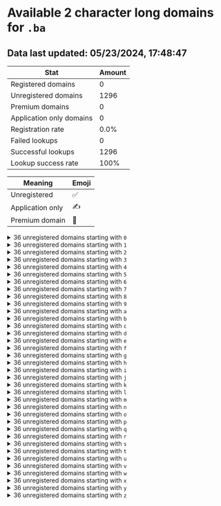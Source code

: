 # Available 2 character long domains for `.ba`

## Data last updated: 05/23/2024, 17:48:47

|Stat|Amount|
|--|--|
|Registered domains|0|
|Unregistered domains|1296|
|Premium domains|0|
|Application only domains|0|
|Registration rate|0.0%|
|Failed lookups|0|
|Successful lookups|1296|
|Lookup success rate|100%|


|Meaning|Emoji|
|--|--|
|Unregistered|:white_check_mark:|
|Application only|:writing_hand:|
|Premium domain|:gem:|

<details>
<summary>36 unregistered domains starting with <bold><code>0</code></bold></summary>

|Type|Domain|
|--|--|
|:white_check_mark:|`00.ba`|
|:white_check_mark:|`01.ba`|
|:white_check_mark:|`02.ba`|
|:white_check_mark:|`03.ba`|
|:white_check_mark:|`04.ba`|
|:white_check_mark:|`05.ba`|
|:white_check_mark:|`06.ba`|
|:white_check_mark:|`07.ba`|
|:white_check_mark:|`08.ba`|
|:white_check_mark:|`09.ba`|
|:white_check_mark:|`0a.ba`|
|:white_check_mark:|`0b.ba`|
|:white_check_mark:|`0c.ba`|
|:white_check_mark:|`0d.ba`|
|:white_check_mark:|`0e.ba`|
|:white_check_mark:|`0f.ba`|
|:white_check_mark:|`0g.ba`|
|:white_check_mark:|`0h.ba`|
|:white_check_mark:|`0i.ba`|
|:white_check_mark:|`0j.ba`|
|:white_check_mark:|`0k.ba`|
|:white_check_mark:|`0l.ba`|
|:white_check_mark:|`0m.ba`|
|:white_check_mark:|`0n.ba`|
|:white_check_mark:|`0o.ba`|
|:white_check_mark:|`0p.ba`|
|:white_check_mark:|`0q.ba`|
|:white_check_mark:|`0r.ba`|
|:white_check_mark:|`0s.ba`|
|:white_check_mark:|`0t.ba`|
|:white_check_mark:|`0u.ba`|
|:white_check_mark:|`0v.ba`|
|:white_check_mark:|`0w.ba`|
|:white_check_mark:|`0x.ba`|
|:white_check_mark:|`0y.ba`|
|:white_check_mark:|`0z.ba`|
</details>
<details>
<summary>36 unregistered domains starting with <bold><code>1</code></bold></summary>

|Type|Domain|
|--|--|
|:white_check_mark:|`10.ba`|
|:white_check_mark:|`11.ba`|
|:white_check_mark:|`12.ba`|
|:white_check_mark:|`13.ba`|
|:white_check_mark:|`14.ba`|
|:white_check_mark:|`15.ba`|
|:white_check_mark:|`16.ba`|
|:white_check_mark:|`17.ba`|
|:white_check_mark:|`18.ba`|
|:white_check_mark:|`19.ba`|
|:white_check_mark:|`1a.ba`|
|:white_check_mark:|`1b.ba`|
|:white_check_mark:|`1c.ba`|
|:white_check_mark:|`1d.ba`|
|:white_check_mark:|`1e.ba`|
|:white_check_mark:|`1f.ba`|
|:white_check_mark:|`1g.ba`|
|:white_check_mark:|`1h.ba`|
|:white_check_mark:|`1i.ba`|
|:white_check_mark:|`1j.ba`|
|:white_check_mark:|`1k.ba`|
|:white_check_mark:|`1l.ba`|
|:white_check_mark:|`1m.ba`|
|:white_check_mark:|`1n.ba`|
|:white_check_mark:|`1o.ba`|
|:white_check_mark:|`1p.ba`|
|:white_check_mark:|`1q.ba`|
|:white_check_mark:|`1r.ba`|
|:white_check_mark:|`1s.ba`|
|:white_check_mark:|`1t.ba`|
|:white_check_mark:|`1u.ba`|
|:white_check_mark:|`1v.ba`|
|:white_check_mark:|`1w.ba`|
|:white_check_mark:|`1x.ba`|
|:white_check_mark:|`1y.ba`|
|:white_check_mark:|`1z.ba`|
</details>
<details>
<summary>36 unregistered domains starting with <bold><code>2</code></bold></summary>

|Type|Domain|
|--|--|
|:white_check_mark:|`20.ba`|
|:white_check_mark:|`21.ba`|
|:white_check_mark:|`22.ba`|
|:white_check_mark:|`23.ba`|
|:white_check_mark:|`24.ba`|
|:white_check_mark:|`25.ba`|
|:white_check_mark:|`26.ba`|
|:white_check_mark:|`27.ba`|
|:white_check_mark:|`28.ba`|
|:white_check_mark:|`29.ba`|
|:white_check_mark:|`2a.ba`|
|:white_check_mark:|`2b.ba`|
|:white_check_mark:|`2c.ba`|
|:white_check_mark:|`2d.ba`|
|:white_check_mark:|`2e.ba`|
|:white_check_mark:|`2f.ba`|
|:white_check_mark:|`2g.ba`|
|:white_check_mark:|`2h.ba`|
|:white_check_mark:|`2i.ba`|
|:white_check_mark:|`2j.ba`|
|:white_check_mark:|`2k.ba`|
|:white_check_mark:|`2l.ba`|
|:white_check_mark:|`2m.ba`|
|:white_check_mark:|`2n.ba`|
|:white_check_mark:|`2o.ba`|
|:white_check_mark:|`2p.ba`|
|:white_check_mark:|`2q.ba`|
|:white_check_mark:|`2r.ba`|
|:white_check_mark:|`2s.ba`|
|:white_check_mark:|`2t.ba`|
|:white_check_mark:|`2u.ba`|
|:white_check_mark:|`2v.ba`|
|:white_check_mark:|`2w.ba`|
|:white_check_mark:|`2x.ba`|
|:white_check_mark:|`2y.ba`|
|:white_check_mark:|`2z.ba`|
</details>
<details>
<summary>36 unregistered domains starting with <bold><code>3</code></bold></summary>

|Type|Domain|
|--|--|
|:white_check_mark:|`30.ba`|
|:white_check_mark:|`31.ba`|
|:white_check_mark:|`32.ba`|
|:white_check_mark:|`33.ba`|
|:white_check_mark:|`34.ba`|
|:white_check_mark:|`35.ba`|
|:white_check_mark:|`36.ba`|
|:white_check_mark:|`37.ba`|
|:white_check_mark:|`38.ba`|
|:white_check_mark:|`39.ba`|
|:white_check_mark:|`3a.ba`|
|:white_check_mark:|`3b.ba`|
|:white_check_mark:|`3c.ba`|
|:white_check_mark:|`3d.ba`|
|:white_check_mark:|`3e.ba`|
|:white_check_mark:|`3f.ba`|
|:white_check_mark:|`3g.ba`|
|:white_check_mark:|`3h.ba`|
|:white_check_mark:|`3i.ba`|
|:white_check_mark:|`3j.ba`|
|:white_check_mark:|`3k.ba`|
|:white_check_mark:|`3l.ba`|
|:white_check_mark:|`3m.ba`|
|:white_check_mark:|`3n.ba`|
|:white_check_mark:|`3o.ba`|
|:white_check_mark:|`3p.ba`|
|:white_check_mark:|`3q.ba`|
|:white_check_mark:|`3r.ba`|
|:white_check_mark:|`3s.ba`|
|:white_check_mark:|`3t.ba`|
|:white_check_mark:|`3u.ba`|
|:white_check_mark:|`3v.ba`|
|:white_check_mark:|`3w.ba`|
|:white_check_mark:|`3x.ba`|
|:white_check_mark:|`3y.ba`|
|:white_check_mark:|`3z.ba`|
</details>
<details>
<summary>36 unregistered domains starting with <bold><code>4</code></bold></summary>

|Type|Domain|
|--|--|
|:white_check_mark:|`40.ba`|
|:white_check_mark:|`41.ba`|
|:white_check_mark:|`42.ba`|
|:white_check_mark:|`43.ba`|
|:white_check_mark:|`44.ba`|
|:white_check_mark:|`45.ba`|
|:white_check_mark:|`46.ba`|
|:white_check_mark:|`47.ba`|
|:white_check_mark:|`48.ba`|
|:white_check_mark:|`49.ba`|
|:white_check_mark:|`4a.ba`|
|:white_check_mark:|`4b.ba`|
|:white_check_mark:|`4c.ba`|
|:white_check_mark:|`4d.ba`|
|:white_check_mark:|`4e.ba`|
|:white_check_mark:|`4f.ba`|
|:white_check_mark:|`4g.ba`|
|:white_check_mark:|`4h.ba`|
|:white_check_mark:|`4i.ba`|
|:white_check_mark:|`4j.ba`|
|:white_check_mark:|`4k.ba`|
|:white_check_mark:|`4l.ba`|
|:white_check_mark:|`4m.ba`|
|:white_check_mark:|`4n.ba`|
|:white_check_mark:|`4o.ba`|
|:white_check_mark:|`4p.ba`|
|:white_check_mark:|`4q.ba`|
|:white_check_mark:|`4r.ba`|
|:white_check_mark:|`4s.ba`|
|:white_check_mark:|`4t.ba`|
|:white_check_mark:|`4u.ba`|
|:white_check_mark:|`4v.ba`|
|:white_check_mark:|`4w.ba`|
|:white_check_mark:|`4x.ba`|
|:white_check_mark:|`4y.ba`|
|:white_check_mark:|`4z.ba`|
</details>
<details>
<summary>36 unregistered domains starting with <bold><code>5</code></bold></summary>

|Type|Domain|
|--|--|
|:white_check_mark:|`50.ba`|
|:white_check_mark:|`51.ba`|
|:white_check_mark:|`52.ba`|
|:white_check_mark:|`53.ba`|
|:white_check_mark:|`54.ba`|
|:white_check_mark:|`55.ba`|
|:white_check_mark:|`56.ba`|
|:white_check_mark:|`57.ba`|
|:white_check_mark:|`58.ba`|
|:white_check_mark:|`59.ba`|
|:white_check_mark:|`5a.ba`|
|:white_check_mark:|`5b.ba`|
|:white_check_mark:|`5c.ba`|
|:white_check_mark:|`5d.ba`|
|:white_check_mark:|`5e.ba`|
|:white_check_mark:|`5f.ba`|
|:white_check_mark:|`5g.ba`|
|:white_check_mark:|`5h.ba`|
|:white_check_mark:|`5i.ba`|
|:white_check_mark:|`5j.ba`|
|:white_check_mark:|`5k.ba`|
|:white_check_mark:|`5l.ba`|
|:white_check_mark:|`5m.ba`|
|:white_check_mark:|`5n.ba`|
|:white_check_mark:|`5o.ba`|
|:white_check_mark:|`5p.ba`|
|:white_check_mark:|`5q.ba`|
|:white_check_mark:|`5r.ba`|
|:white_check_mark:|`5s.ba`|
|:white_check_mark:|`5t.ba`|
|:white_check_mark:|`5u.ba`|
|:white_check_mark:|`5v.ba`|
|:white_check_mark:|`5w.ba`|
|:white_check_mark:|`5x.ba`|
|:white_check_mark:|`5y.ba`|
|:white_check_mark:|`5z.ba`|
</details>
<details>
<summary>36 unregistered domains starting with <bold><code>6</code></bold></summary>

|Type|Domain|
|--|--|
|:white_check_mark:|`60.ba`|
|:white_check_mark:|`61.ba`|
|:white_check_mark:|`62.ba`|
|:white_check_mark:|`63.ba`|
|:white_check_mark:|`64.ba`|
|:white_check_mark:|`65.ba`|
|:white_check_mark:|`66.ba`|
|:white_check_mark:|`67.ba`|
|:white_check_mark:|`68.ba`|
|:white_check_mark:|`69.ba`|
|:white_check_mark:|`6a.ba`|
|:white_check_mark:|`6b.ba`|
|:white_check_mark:|`6c.ba`|
|:white_check_mark:|`6d.ba`|
|:white_check_mark:|`6e.ba`|
|:white_check_mark:|`6f.ba`|
|:white_check_mark:|`6g.ba`|
|:white_check_mark:|`6h.ba`|
|:white_check_mark:|`6i.ba`|
|:white_check_mark:|`6j.ba`|
|:white_check_mark:|`6k.ba`|
|:white_check_mark:|`6l.ba`|
|:white_check_mark:|`6m.ba`|
|:white_check_mark:|`6n.ba`|
|:white_check_mark:|`6o.ba`|
|:white_check_mark:|`6p.ba`|
|:white_check_mark:|`6q.ba`|
|:white_check_mark:|`6r.ba`|
|:white_check_mark:|`6s.ba`|
|:white_check_mark:|`6t.ba`|
|:white_check_mark:|`6u.ba`|
|:white_check_mark:|`6v.ba`|
|:white_check_mark:|`6w.ba`|
|:white_check_mark:|`6x.ba`|
|:white_check_mark:|`6y.ba`|
|:white_check_mark:|`6z.ba`|
</details>
<details>
<summary>36 unregistered domains starting with <bold><code>7</code></bold></summary>

|Type|Domain|
|--|--|
|:white_check_mark:|`70.ba`|
|:white_check_mark:|`71.ba`|
|:white_check_mark:|`72.ba`|
|:white_check_mark:|`73.ba`|
|:white_check_mark:|`74.ba`|
|:white_check_mark:|`75.ba`|
|:white_check_mark:|`76.ba`|
|:white_check_mark:|`77.ba`|
|:white_check_mark:|`78.ba`|
|:white_check_mark:|`79.ba`|
|:white_check_mark:|`7a.ba`|
|:white_check_mark:|`7b.ba`|
|:white_check_mark:|`7c.ba`|
|:white_check_mark:|`7d.ba`|
|:white_check_mark:|`7e.ba`|
|:white_check_mark:|`7f.ba`|
|:white_check_mark:|`7g.ba`|
|:white_check_mark:|`7h.ba`|
|:white_check_mark:|`7i.ba`|
|:white_check_mark:|`7j.ba`|
|:white_check_mark:|`7k.ba`|
|:white_check_mark:|`7l.ba`|
|:white_check_mark:|`7m.ba`|
|:white_check_mark:|`7n.ba`|
|:white_check_mark:|`7o.ba`|
|:white_check_mark:|`7p.ba`|
|:white_check_mark:|`7q.ba`|
|:white_check_mark:|`7r.ba`|
|:white_check_mark:|`7s.ba`|
|:white_check_mark:|`7t.ba`|
|:white_check_mark:|`7u.ba`|
|:white_check_mark:|`7v.ba`|
|:white_check_mark:|`7w.ba`|
|:white_check_mark:|`7x.ba`|
|:white_check_mark:|`7y.ba`|
|:white_check_mark:|`7z.ba`|
</details>
<details>
<summary>36 unregistered domains starting with <bold><code>8</code></bold></summary>

|Type|Domain|
|--|--|
|:white_check_mark:|`80.ba`|
|:white_check_mark:|`81.ba`|
|:white_check_mark:|`82.ba`|
|:white_check_mark:|`83.ba`|
|:white_check_mark:|`84.ba`|
|:white_check_mark:|`85.ba`|
|:white_check_mark:|`86.ba`|
|:white_check_mark:|`87.ba`|
|:white_check_mark:|`88.ba`|
|:white_check_mark:|`89.ba`|
|:white_check_mark:|`8a.ba`|
|:white_check_mark:|`8b.ba`|
|:white_check_mark:|`8c.ba`|
|:white_check_mark:|`8d.ba`|
|:white_check_mark:|`8e.ba`|
|:white_check_mark:|`8f.ba`|
|:white_check_mark:|`8g.ba`|
|:white_check_mark:|`8h.ba`|
|:white_check_mark:|`8i.ba`|
|:white_check_mark:|`8j.ba`|
|:white_check_mark:|`8k.ba`|
|:white_check_mark:|`8l.ba`|
|:white_check_mark:|`8m.ba`|
|:white_check_mark:|`8n.ba`|
|:white_check_mark:|`8o.ba`|
|:white_check_mark:|`8p.ba`|
|:white_check_mark:|`8q.ba`|
|:white_check_mark:|`8r.ba`|
|:white_check_mark:|`8s.ba`|
|:white_check_mark:|`8t.ba`|
|:white_check_mark:|`8u.ba`|
|:white_check_mark:|`8v.ba`|
|:white_check_mark:|`8w.ba`|
|:white_check_mark:|`8x.ba`|
|:white_check_mark:|`8y.ba`|
|:white_check_mark:|`8z.ba`|
</details>
<details>
<summary>36 unregistered domains starting with <bold><code>9</code></bold></summary>

|Type|Domain|
|--|--|
|:white_check_mark:|`90.ba`|
|:white_check_mark:|`91.ba`|
|:white_check_mark:|`92.ba`|
|:white_check_mark:|`93.ba`|
|:white_check_mark:|`94.ba`|
|:white_check_mark:|`95.ba`|
|:white_check_mark:|`96.ba`|
|:white_check_mark:|`97.ba`|
|:white_check_mark:|`98.ba`|
|:white_check_mark:|`99.ba`|
|:white_check_mark:|`9a.ba`|
|:white_check_mark:|`9b.ba`|
|:white_check_mark:|`9c.ba`|
|:white_check_mark:|`9d.ba`|
|:white_check_mark:|`9e.ba`|
|:white_check_mark:|`9f.ba`|
|:white_check_mark:|`9g.ba`|
|:white_check_mark:|`9h.ba`|
|:white_check_mark:|`9i.ba`|
|:white_check_mark:|`9j.ba`|
|:white_check_mark:|`9k.ba`|
|:white_check_mark:|`9l.ba`|
|:white_check_mark:|`9m.ba`|
|:white_check_mark:|`9n.ba`|
|:white_check_mark:|`9o.ba`|
|:white_check_mark:|`9p.ba`|
|:white_check_mark:|`9q.ba`|
|:white_check_mark:|`9r.ba`|
|:white_check_mark:|`9s.ba`|
|:white_check_mark:|`9t.ba`|
|:white_check_mark:|`9u.ba`|
|:white_check_mark:|`9v.ba`|
|:white_check_mark:|`9w.ba`|
|:white_check_mark:|`9x.ba`|
|:white_check_mark:|`9y.ba`|
|:white_check_mark:|`9z.ba`|
</details>
<details>
<summary>36 unregistered domains starting with <bold><code>a</code></bold></summary>

|Type|Domain|
|--|--|
|:white_check_mark:|`a0.ba`|
|:white_check_mark:|`a1.ba`|
|:white_check_mark:|`a2.ba`|
|:white_check_mark:|`a3.ba`|
|:white_check_mark:|`a4.ba`|
|:white_check_mark:|`a5.ba`|
|:white_check_mark:|`a6.ba`|
|:white_check_mark:|`a7.ba`|
|:white_check_mark:|`a8.ba`|
|:white_check_mark:|`a9.ba`|
|:white_check_mark:|`aa.ba`|
|:white_check_mark:|`ab.ba`|
|:white_check_mark:|`ac.ba`|
|:white_check_mark:|`ad.ba`|
|:white_check_mark:|`ae.ba`|
|:white_check_mark:|`af.ba`|
|:white_check_mark:|`ag.ba`|
|:white_check_mark:|`ah.ba`|
|:white_check_mark:|`ai.ba`|
|:white_check_mark:|`aj.ba`|
|:white_check_mark:|`ak.ba`|
|:white_check_mark:|`al.ba`|
|:white_check_mark:|`am.ba`|
|:white_check_mark:|`an.ba`|
|:white_check_mark:|`ao.ba`|
|:white_check_mark:|`ap.ba`|
|:white_check_mark:|`aq.ba`|
|:white_check_mark:|`ar.ba`|
|:white_check_mark:|`as.ba`|
|:white_check_mark:|`at.ba`|
|:white_check_mark:|`au.ba`|
|:white_check_mark:|`av.ba`|
|:white_check_mark:|`aw.ba`|
|:white_check_mark:|`ax.ba`|
|:white_check_mark:|`ay.ba`|
|:white_check_mark:|`az.ba`|
</details>
<details>
<summary>36 unregistered domains starting with <bold><code>b</code></bold></summary>

|Type|Domain|
|--|--|
|:white_check_mark:|`b0.ba`|
|:white_check_mark:|`b1.ba`|
|:white_check_mark:|`b2.ba`|
|:white_check_mark:|`b3.ba`|
|:white_check_mark:|`b4.ba`|
|:white_check_mark:|`b5.ba`|
|:white_check_mark:|`b6.ba`|
|:white_check_mark:|`b7.ba`|
|:white_check_mark:|`b8.ba`|
|:white_check_mark:|`b9.ba`|
|:white_check_mark:|`ba.ba`|
|:white_check_mark:|`bb.ba`|
|:white_check_mark:|`bc.ba`|
|:white_check_mark:|`bd.ba`|
|:white_check_mark:|`be.ba`|
|:white_check_mark:|`bf.ba`|
|:white_check_mark:|`bg.ba`|
|:white_check_mark:|`bh.ba`|
|:white_check_mark:|`bi.ba`|
|:white_check_mark:|`bj.ba`|
|:white_check_mark:|`bk.ba`|
|:white_check_mark:|`bl.ba`|
|:white_check_mark:|`bm.ba`|
|:white_check_mark:|`bn.ba`|
|:white_check_mark:|`bo.ba`|
|:white_check_mark:|`bp.ba`|
|:white_check_mark:|`bq.ba`|
|:white_check_mark:|`br.ba`|
|:white_check_mark:|`bs.ba`|
|:white_check_mark:|`bt.ba`|
|:white_check_mark:|`bu.ba`|
|:white_check_mark:|`bv.ba`|
|:white_check_mark:|`bw.ba`|
|:white_check_mark:|`bx.ba`|
|:white_check_mark:|`by.ba`|
|:white_check_mark:|`bz.ba`|
</details>
<details>
<summary>36 unregistered domains starting with <bold><code>c</code></bold></summary>

|Type|Domain|
|--|--|
|:white_check_mark:|`c0.ba`|
|:white_check_mark:|`c1.ba`|
|:white_check_mark:|`c2.ba`|
|:white_check_mark:|`c3.ba`|
|:white_check_mark:|`c4.ba`|
|:white_check_mark:|`c5.ba`|
|:white_check_mark:|`c6.ba`|
|:white_check_mark:|`c7.ba`|
|:white_check_mark:|`c8.ba`|
|:white_check_mark:|`c9.ba`|
|:white_check_mark:|`ca.ba`|
|:white_check_mark:|`cb.ba`|
|:white_check_mark:|`cc.ba`|
|:white_check_mark:|`cd.ba`|
|:white_check_mark:|`ce.ba`|
|:white_check_mark:|`cf.ba`|
|:white_check_mark:|`cg.ba`|
|:white_check_mark:|`ch.ba`|
|:white_check_mark:|`ci.ba`|
|:white_check_mark:|`cj.ba`|
|:white_check_mark:|`ck.ba`|
|:white_check_mark:|`cl.ba`|
|:white_check_mark:|`cm.ba`|
|:white_check_mark:|`cn.ba`|
|:white_check_mark:|`co.ba`|
|:white_check_mark:|`cp.ba`|
|:white_check_mark:|`cq.ba`|
|:white_check_mark:|`cr.ba`|
|:white_check_mark:|`cs.ba`|
|:white_check_mark:|`ct.ba`|
|:white_check_mark:|`cu.ba`|
|:white_check_mark:|`cv.ba`|
|:white_check_mark:|`cw.ba`|
|:white_check_mark:|`cx.ba`|
|:white_check_mark:|`cy.ba`|
|:white_check_mark:|`cz.ba`|
</details>
<details>
<summary>36 unregistered domains starting with <bold><code>d</code></bold></summary>

|Type|Domain|
|--|--|
|:white_check_mark:|`d0.ba`|
|:white_check_mark:|`d1.ba`|
|:white_check_mark:|`d2.ba`|
|:white_check_mark:|`d3.ba`|
|:white_check_mark:|`d4.ba`|
|:white_check_mark:|`d5.ba`|
|:white_check_mark:|`d6.ba`|
|:white_check_mark:|`d7.ba`|
|:white_check_mark:|`d8.ba`|
|:white_check_mark:|`d9.ba`|
|:white_check_mark:|`da.ba`|
|:white_check_mark:|`db.ba`|
|:white_check_mark:|`dc.ba`|
|:white_check_mark:|`dd.ba`|
|:white_check_mark:|`de.ba`|
|:white_check_mark:|`df.ba`|
|:white_check_mark:|`dg.ba`|
|:white_check_mark:|`dh.ba`|
|:white_check_mark:|`di.ba`|
|:white_check_mark:|`dj.ba`|
|:white_check_mark:|`dk.ba`|
|:white_check_mark:|`dl.ba`|
|:white_check_mark:|`dm.ba`|
|:white_check_mark:|`dn.ba`|
|:white_check_mark:|`do.ba`|
|:white_check_mark:|`dp.ba`|
|:white_check_mark:|`dq.ba`|
|:white_check_mark:|`dr.ba`|
|:white_check_mark:|`ds.ba`|
|:white_check_mark:|`dt.ba`|
|:white_check_mark:|`du.ba`|
|:white_check_mark:|`dv.ba`|
|:white_check_mark:|`dw.ba`|
|:white_check_mark:|`dx.ba`|
|:white_check_mark:|`dy.ba`|
|:white_check_mark:|`dz.ba`|
</details>
<details>
<summary>36 unregistered domains starting with <bold><code>e</code></bold></summary>

|Type|Domain|
|--|--|
|:white_check_mark:|`e0.ba`|
|:white_check_mark:|`e1.ba`|
|:white_check_mark:|`e2.ba`|
|:white_check_mark:|`e3.ba`|
|:white_check_mark:|`e4.ba`|
|:white_check_mark:|`e5.ba`|
|:white_check_mark:|`e6.ba`|
|:white_check_mark:|`e7.ba`|
|:white_check_mark:|`e8.ba`|
|:white_check_mark:|`e9.ba`|
|:white_check_mark:|`ea.ba`|
|:white_check_mark:|`eb.ba`|
|:white_check_mark:|`ec.ba`|
|:white_check_mark:|`ed.ba`|
|:white_check_mark:|`ee.ba`|
|:white_check_mark:|`ef.ba`|
|:white_check_mark:|`eg.ba`|
|:white_check_mark:|`eh.ba`|
|:white_check_mark:|`ei.ba`|
|:white_check_mark:|`ej.ba`|
|:white_check_mark:|`ek.ba`|
|:white_check_mark:|`el.ba`|
|:white_check_mark:|`em.ba`|
|:white_check_mark:|`en.ba`|
|:white_check_mark:|`eo.ba`|
|:white_check_mark:|`ep.ba`|
|:white_check_mark:|`eq.ba`|
|:white_check_mark:|`er.ba`|
|:white_check_mark:|`es.ba`|
|:white_check_mark:|`et.ba`|
|:white_check_mark:|`eu.ba`|
|:white_check_mark:|`ev.ba`|
|:white_check_mark:|`ew.ba`|
|:white_check_mark:|`ex.ba`|
|:white_check_mark:|`ey.ba`|
|:white_check_mark:|`ez.ba`|
</details>
<details>
<summary>36 unregistered domains starting with <bold><code>f</code></bold></summary>

|Type|Domain|
|--|--|
|:white_check_mark:|`f0.ba`|
|:white_check_mark:|`f1.ba`|
|:white_check_mark:|`f2.ba`|
|:white_check_mark:|`f3.ba`|
|:white_check_mark:|`f4.ba`|
|:white_check_mark:|`f5.ba`|
|:white_check_mark:|`f6.ba`|
|:white_check_mark:|`f7.ba`|
|:white_check_mark:|`f8.ba`|
|:white_check_mark:|`f9.ba`|
|:white_check_mark:|`fa.ba`|
|:white_check_mark:|`fb.ba`|
|:white_check_mark:|`fc.ba`|
|:white_check_mark:|`fd.ba`|
|:white_check_mark:|`fe.ba`|
|:white_check_mark:|`ff.ba`|
|:white_check_mark:|`fg.ba`|
|:white_check_mark:|`fh.ba`|
|:white_check_mark:|`fi.ba`|
|:white_check_mark:|`fj.ba`|
|:white_check_mark:|`fk.ba`|
|:white_check_mark:|`fl.ba`|
|:white_check_mark:|`fm.ba`|
|:white_check_mark:|`fn.ba`|
|:white_check_mark:|`fo.ba`|
|:white_check_mark:|`fp.ba`|
|:white_check_mark:|`fq.ba`|
|:white_check_mark:|`fr.ba`|
|:white_check_mark:|`fs.ba`|
|:white_check_mark:|`ft.ba`|
|:white_check_mark:|`fu.ba`|
|:white_check_mark:|`fv.ba`|
|:white_check_mark:|`fw.ba`|
|:white_check_mark:|`fx.ba`|
|:white_check_mark:|`fy.ba`|
|:white_check_mark:|`fz.ba`|
</details>
<details>
<summary>36 unregistered domains starting with <bold><code>g</code></bold></summary>

|Type|Domain|
|--|--|
|:white_check_mark:|`g0.ba`|
|:white_check_mark:|`g1.ba`|
|:white_check_mark:|`g2.ba`|
|:white_check_mark:|`g3.ba`|
|:white_check_mark:|`g4.ba`|
|:white_check_mark:|`g5.ba`|
|:white_check_mark:|`g6.ba`|
|:white_check_mark:|`g7.ba`|
|:white_check_mark:|`g8.ba`|
|:white_check_mark:|`g9.ba`|
|:white_check_mark:|`ga.ba`|
|:white_check_mark:|`gb.ba`|
|:white_check_mark:|`gc.ba`|
|:white_check_mark:|`gd.ba`|
|:white_check_mark:|`ge.ba`|
|:white_check_mark:|`gf.ba`|
|:white_check_mark:|`gg.ba`|
|:white_check_mark:|`gh.ba`|
|:white_check_mark:|`gi.ba`|
|:white_check_mark:|`gj.ba`|
|:white_check_mark:|`gk.ba`|
|:white_check_mark:|`gl.ba`|
|:white_check_mark:|`gm.ba`|
|:white_check_mark:|`gn.ba`|
|:white_check_mark:|`go.ba`|
|:white_check_mark:|`gp.ba`|
|:white_check_mark:|`gq.ba`|
|:white_check_mark:|`gr.ba`|
|:white_check_mark:|`gs.ba`|
|:white_check_mark:|`gt.ba`|
|:white_check_mark:|`gu.ba`|
|:white_check_mark:|`gv.ba`|
|:white_check_mark:|`gw.ba`|
|:white_check_mark:|`gx.ba`|
|:white_check_mark:|`gy.ba`|
|:white_check_mark:|`gz.ba`|
</details>
<details>
<summary>36 unregistered domains starting with <bold><code>h</code></bold></summary>

|Type|Domain|
|--|--|
|:white_check_mark:|`h0.ba`|
|:white_check_mark:|`h1.ba`|
|:white_check_mark:|`h2.ba`|
|:white_check_mark:|`h3.ba`|
|:white_check_mark:|`h4.ba`|
|:white_check_mark:|`h5.ba`|
|:white_check_mark:|`h6.ba`|
|:white_check_mark:|`h7.ba`|
|:white_check_mark:|`h8.ba`|
|:white_check_mark:|`h9.ba`|
|:white_check_mark:|`ha.ba`|
|:white_check_mark:|`hb.ba`|
|:white_check_mark:|`hc.ba`|
|:white_check_mark:|`hd.ba`|
|:white_check_mark:|`he.ba`|
|:white_check_mark:|`hf.ba`|
|:white_check_mark:|`hg.ba`|
|:white_check_mark:|`hh.ba`|
|:white_check_mark:|`hi.ba`|
|:white_check_mark:|`hj.ba`|
|:white_check_mark:|`hk.ba`|
|:white_check_mark:|`hl.ba`|
|:white_check_mark:|`hm.ba`|
|:white_check_mark:|`hn.ba`|
|:white_check_mark:|`ho.ba`|
|:white_check_mark:|`hp.ba`|
|:white_check_mark:|`hq.ba`|
|:white_check_mark:|`hr.ba`|
|:white_check_mark:|`hs.ba`|
|:white_check_mark:|`ht.ba`|
|:white_check_mark:|`hu.ba`|
|:white_check_mark:|`hv.ba`|
|:white_check_mark:|`hw.ba`|
|:white_check_mark:|`hx.ba`|
|:white_check_mark:|`hy.ba`|
|:white_check_mark:|`hz.ba`|
</details>
<details>
<summary>36 unregistered domains starting with <bold><code>i</code></bold></summary>

|Type|Domain|
|--|--|
|:white_check_mark:|`i0.ba`|
|:white_check_mark:|`i1.ba`|
|:white_check_mark:|`i2.ba`|
|:white_check_mark:|`i3.ba`|
|:white_check_mark:|`i4.ba`|
|:white_check_mark:|`i5.ba`|
|:white_check_mark:|`i6.ba`|
|:white_check_mark:|`i7.ba`|
|:white_check_mark:|`i8.ba`|
|:white_check_mark:|`i9.ba`|
|:white_check_mark:|`ia.ba`|
|:white_check_mark:|`ib.ba`|
|:white_check_mark:|`ic.ba`|
|:white_check_mark:|`id.ba`|
|:white_check_mark:|`ie.ba`|
|:white_check_mark:|`if.ba`|
|:white_check_mark:|`ig.ba`|
|:white_check_mark:|`ih.ba`|
|:white_check_mark:|`ii.ba`|
|:white_check_mark:|`ij.ba`|
|:white_check_mark:|`ik.ba`|
|:white_check_mark:|`il.ba`|
|:white_check_mark:|`im.ba`|
|:white_check_mark:|`in.ba`|
|:white_check_mark:|`io.ba`|
|:white_check_mark:|`ip.ba`|
|:white_check_mark:|`iq.ba`|
|:white_check_mark:|`ir.ba`|
|:white_check_mark:|`is.ba`|
|:white_check_mark:|`it.ba`|
|:white_check_mark:|`iu.ba`|
|:white_check_mark:|`iv.ba`|
|:white_check_mark:|`iw.ba`|
|:white_check_mark:|`ix.ba`|
|:white_check_mark:|`iy.ba`|
|:white_check_mark:|`iz.ba`|
</details>
<details>
<summary>36 unregistered domains starting with <bold><code>j</code></bold></summary>

|Type|Domain|
|--|--|
|:white_check_mark:|`j0.ba`|
|:white_check_mark:|`j1.ba`|
|:white_check_mark:|`j2.ba`|
|:white_check_mark:|`j3.ba`|
|:white_check_mark:|`j4.ba`|
|:white_check_mark:|`j5.ba`|
|:white_check_mark:|`j6.ba`|
|:white_check_mark:|`j7.ba`|
|:white_check_mark:|`j8.ba`|
|:white_check_mark:|`j9.ba`|
|:white_check_mark:|`ja.ba`|
|:white_check_mark:|`jb.ba`|
|:white_check_mark:|`jc.ba`|
|:white_check_mark:|`jd.ba`|
|:white_check_mark:|`je.ba`|
|:white_check_mark:|`jf.ba`|
|:white_check_mark:|`jg.ba`|
|:white_check_mark:|`jh.ba`|
|:white_check_mark:|`ji.ba`|
|:white_check_mark:|`jj.ba`|
|:white_check_mark:|`jk.ba`|
|:white_check_mark:|`jl.ba`|
|:white_check_mark:|`jm.ba`|
|:white_check_mark:|`jn.ba`|
|:white_check_mark:|`jo.ba`|
|:white_check_mark:|`jp.ba`|
|:white_check_mark:|`jq.ba`|
|:white_check_mark:|`jr.ba`|
|:white_check_mark:|`js.ba`|
|:white_check_mark:|`jt.ba`|
|:white_check_mark:|`ju.ba`|
|:white_check_mark:|`jv.ba`|
|:white_check_mark:|`jw.ba`|
|:white_check_mark:|`jx.ba`|
|:white_check_mark:|`jy.ba`|
|:white_check_mark:|`jz.ba`|
</details>
<details>
<summary>36 unregistered domains starting with <bold><code>k</code></bold></summary>

|Type|Domain|
|--|--|
|:white_check_mark:|`k0.ba`|
|:white_check_mark:|`k1.ba`|
|:white_check_mark:|`k2.ba`|
|:white_check_mark:|`k3.ba`|
|:white_check_mark:|`k4.ba`|
|:white_check_mark:|`k5.ba`|
|:white_check_mark:|`k6.ba`|
|:white_check_mark:|`k7.ba`|
|:white_check_mark:|`k8.ba`|
|:white_check_mark:|`k9.ba`|
|:white_check_mark:|`ka.ba`|
|:white_check_mark:|`kb.ba`|
|:white_check_mark:|`kc.ba`|
|:white_check_mark:|`kd.ba`|
|:white_check_mark:|`ke.ba`|
|:white_check_mark:|`kf.ba`|
|:white_check_mark:|`kg.ba`|
|:white_check_mark:|`kh.ba`|
|:white_check_mark:|`ki.ba`|
|:white_check_mark:|`kj.ba`|
|:white_check_mark:|`kk.ba`|
|:white_check_mark:|`kl.ba`|
|:white_check_mark:|`km.ba`|
|:white_check_mark:|`kn.ba`|
|:white_check_mark:|`ko.ba`|
|:white_check_mark:|`kp.ba`|
|:white_check_mark:|`kq.ba`|
|:white_check_mark:|`kr.ba`|
|:white_check_mark:|`ks.ba`|
|:white_check_mark:|`kt.ba`|
|:white_check_mark:|`ku.ba`|
|:white_check_mark:|`kv.ba`|
|:white_check_mark:|`kw.ba`|
|:white_check_mark:|`kx.ba`|
|:white_check_mark:|`ky.ba`|
|:white_check_mark:|`kz.ba`|
</details>
<details>
<summary>36 unregistered domains starting with <bold><code>l</code></bold></summary>

|Type|Domain|
|--|--|
|:white_check_mark:|`l0.ba`|
|:white_check_mark:|`l1.ba`|
|:white_check_mark:|`l2.ba`|
|:white_check_mark:|`l3.ba`|
|:white_check_mark:|`l4.ba`|
|:white_check_mark:|`l5.ba`|
|:white_check_mark:|`l6.ba`|
|:white_check_mark:|`l7.ba`|
|:white_check_mark:|`l8.ba`|
|:white_check_mark:|`l9.ba`|
|:white_check_mark:|`la.ba`|
|:white_check_mark:|`lb.ba`|
|:white_check_mark:|`lc.ba`|
|:white_check_mark:|`ld.ba`|
|:white_check_mark:|`le.ba`|
|:white_check_mark:|`lf.ba`|
|:white_check_mark:|`lg.ba`|
|:white_check_mark:|`lh.ba`|
|:white_check_mark:|`li.ba`|
|:white_check_mark:|`lj.ba`|
|:white_check_mark:|`lk.ba`|
|:white_check_mark:|`ll.ba`|
|:white_check_mark:|`lm.ba`|
|:white_check_mark:|`ln.ba`|
|:white_check_mark:|`lo.ba`|
|:white_check_mark:|`lp.ba`|
|:white_check_mark:|`lq.ba`|
|:white_check_mark:|`lr.ba`|
|:white_check_mark:|`ls.ba`|
|:white_check_mark:|`lt.ba`|
|:white_check_mark:|`lu.ba`|
|:white_check_mark:|`lv.ba`|
|:white_check_mark:|`lw.ba`|
|:white_check_mark:|`lx.ba`|
|:white_check_mark:|`ly.ba`|
|:white_check_mark:|`lz.ba`|
</details>
<details>
<summary>36 unregistered domains starting with <bold><code>m</code></bold></summary>

|Type|Domain|
|--|--|
|:white_check_mark:|`m0.ba`|
|:white_check_mark:|`m1.ba`|
|:white_check_mark:|`m2.ba`|
|:white_check_mark:|`m3.ba`|
|:white_check_mark:|`m4.ba`|
|:white_check_mark:|`m5.ba`|
|:white_check_mark:|`m6.ba`|
|:white_check_mark:|`m7.ba`|
|:white_check_mark:|`m8.ba`|
|:white_check_mark:|`m9.ba`|
|:white_check_mark:|`ma.ba`|
|:white_check_mark:|`mb.ba`|
|:white_check_mark:|`mc.ba`|
|:white_check_mark:|`md.ba`|
|:white_check_mark:|`me.ba`|
|:white_check_mark:|`mf.ba`|
|:white_check_mark:|`mg.ba`|
|:white_check_mark:|`mh.ba`|
|:white_check_mark:|`mi.ba`|
|:white_check_mark:|`mj.ba`|
|:white_check_mark:|`mk.ba`|
|:white_check_mark:|`ml.ba`|
|:white_check_mark:|`mm.ba`|
|:white_check_mark:|`mn.ba`|
|:white_check_mark:|`mo.ba`|
|:white_check_mark:|`mp.ba`|
|:white_check_mark:|`mq.ba`|
|:white_check_mark:|`mr.ba`|
|:white_check_mark:|`ms.ba`|
|:white_check_mark:|`mt.ba`|
|:white_check_mark:|`mu.ba`|
|:white_check_mark:|`mv.ba`|
|:white_check_mark:|`mw.ba`|
|:white_check_mark:|`mx.ba`|
|:white_check_mark:|`my.ba`|
|:white_check_mark:|`mz.ba`|
</details>
<details>
<summary>36 unregistered domains starting with <bold><code>n</code></bold></summary>

|Type|Domain|
|--|--|
|:white_check_mark:|`n0.ba`|
|:white_check_mark:|`n1.ba`|
|:white_check_mark:|`n2.ba`|
|:white_check_mark:|`n3.ba`|
|:white_check_mark:|`n4.ba`|
|:white_check_mark:|`n5.ba`|
|:white_check_mark:|`n6.ba`|
|:white_check_mark:|`n7.ba`|
|:white_check_mark:|`n8.ba`|
|:white_check_mark:|`n9.ba`|
|:white_check_mark:|`na.ba`|
|:white_check_mark:|`nb.ba`|
|:white_check_mark:|`nc.ba`|
|:white_check_mark:|`nd.ba`|
|:white_check_mark:|`ne.ba`|
|:white_check_mark:|`nf.ba`|
|:white_check_mark:|`ng.ba`|
|:white_check_mark:|`nh.ba`|
|:white_check_mark:|`ni.ba`|
|:white_check_mark:|`nj.ba`|
|:white_check_mark:|`nk.ba`|
|:white_check_mark:|`nl.ba`|
|:white_check_mark:|`nm.ba`|
|:white_check_mark:|`nn.ba`|
|:white_check_mark:|`no.ba`|
|:white_check_mark:|`np.ba`|
|:white_check_mark:|`nq.ba`|
|:white_check_mark:|`nr.ba`|
|:white_check_mark:|`ns.ba`|
|:white_check_mark:|`nt.ba`|
|:white_check_mark:|`nu.ba`|
|:white_check_mark:|`nv.ba`|
|:white_check_mark:|`nw.ba`|
|:white_check_mark:|`nx.ba`|
|:white_check_mark:|`ny.ba`|
|:white_check_mark:|`nz.ba`|
</details>
<details>
<summary>36 unregistered domains starting with <bold><code>o</code></bold></summary>

|Type|Domain|
|--|--|
|:white_check_mark:|`o0.ba`|
|:white_check_mark:|`o1.ba`|
|:white_check_mark:|`o2.ba`|
|:white_check_mark:|`o3.ba`|
|:white_check_mark:|`o4.ba`|
|:white_check_mark:|`o5.ba`|
|:white_check_mark:|`o6.ba`|
|:white_check_mark:|`o7.ba`|
|:white_check_mark:|`o8.ba`|
|:white_check_mark:|`o9.ba`|
|:white_check_mark:|`oa.ba`|
|:white_check_mark:|`ob.ba`|
|:white_check_mark:|`oc.ba`|
|:white_check_mark:|`od.ba`|
|:white_check_mark:|`oe.ba`|
|:white_check_mark:|`of.ba`|
|:white_check_mark:|`og.ba`|
|:white_check_mark:|`oh.ba`|
|:white_check_mark:|`oi.ba`|
|:white_check_mark:|`oj.ba`|
|:white_check_mark:|`ok.ba`|
|:white_check_mark:|`ol.ba`|
|:white_check_mark:|`om.ba`|
|:white_check_mark:|`on.ba`|
|:white_check_mark:|`oo.ba`|
|:white_check_mark:|`op.ba`|
|:white_check_mark:|`oq.ba`|
|:white_check_mark:|`or.ba`|
|:white_check_mark:|`os.ba`|
|:white_check_mark:|`ot.ba`|
|:white_check_mark:|`ou.ba`|
|:white_check_mark:|`ov.ba`|
|:white_check_mark:|`ow.ba`|
|:white_check_mark:|`ox.ba`|
|:white_check_mark:|`oy.ba`|
|:white_check_mark:|`oz.ba`|
</details>
<details>
<summary>36 unregistered domains starting with <bold><code>p</code></bold></summary>

|Type|Domain|
|--|--|
|:white_check_mark:|`p0.ba`|
|:white_check_mark:|`p1.ba`|
|:white_check_mark:|`p2.ba`|
|:white_check_mark:|`p3.ba`|
|:white_check_mark:|`p4.ba`|
|:white_check_mark:|`p5.ba`|
|:white_check_mark:|`p6.ba`|
|:white_check_mark:|`p7.ba`|
|:white_check_mark:|`p8.ba`|
|:white_check_mark:|`p9.ba`|
|:white_check_mark:|`pa.ba`|
|:white_check_mark:|`pb.ba`|
|:white_check_mark:|`pc.ba`|
|:white_check_mark:|`pd.ba`|
|:white_check_mark:|`pe.ba`|
|:white_check_mark:|`pf.ba`|
|:white_check_mark:|`pg.ba`|
|:white_check_mark:|`ph.ba`|
|:white_check_mark:|`pi.ba`|
|:white_check_mark:|`pj.ba`|
|:white_check_mark:|`pk.ba`|
|:white_check_mark:|`pl.ba`|
|:white_check_mark:|`pm.ba`|
|:white_check_mark:|`pn.ba`|
|:white_check_mark:|`po.ba`|
|:white_check_mark:|`pp.ba`|
|:white_check_mark:|`pq.ba`|
|:white_check_mark:|`pr.ba`|
|:white_check_mark:|`ps.ba`|
|:white_check_mark:|`pt.ba`|
|:white_check_mark:|`pu.ba`|
|:white_check_mark:|`pv.ba`|
|:white_check_mark:|`pw.ba`|
|:white_check_mark:|`px.ba`|
|:white_check_mark:|`py.ba`|
|:white_check_mark:|`pz.ba`|
</details>
<details>
<summary>36 unregistered domains starting with <bold><code>q</code></bold></summary>

|Type|Domain|
|--|--|
|:white_check_mark:|`q0.ba`|
|:white_check_mark:|`q1.ba`|
|:white_check_mark:|`q2.ba`|
|:white_check_mark:|`q3.ba`|
|:white_check_mark:|`q4.ba`|
|:white_check_mark:|`q5.ba`|
|:white_check_mark:|`q6.ba`|
|:white_check_mark:|`q7.ba`|
|:white_check_mark:|`q8.ba`|
|:white_check_mark:|`q9.ba`|
|:white_check_mark:|`qa.ba`|
|:white_check_mark:|`qb.ba`|
|:white_check_mark:|`qc.ba`|
|:white_check_mark:|`qd.ba`|
|:white_check_mark:|`qe.ba`|
|:white_check_mark:|`qf.ba`|
|:white_check_mark:|`qg.ba`|
|:white_check_mark:|`qh.ba`|
|:white_check_mark:|`qi.ba`|
|:white_check_mark:|`qj.ba`|
|:white_check_mark:|`qk.ba`|
|:white_check_mark:|`ql.ba`|
|:white_check_mark:|`qm.ba`|
|:white_check_mark:|`qn.ba`|
|:white_check_mark:|`qo.ba`|
|:white_check_mark:|`qp.ba`|
|:white_check_mark:|`qq.ba`|
|:white_check_mark:|`qr.ba`|
|:white_check_mark:|`qs.ba`|
|:white_check_mark:|`qt.ba`|
|:white_check_mark:|`qu.ba`|
|:white_check_mark:|`qv.ba`|
|:white_check_mark:|`qw.ba`|
|:white_check_mark:|`qx.ba`|
|:white_check_mark:|`qy.ba`|
|:white_check_mark:|`qz.ba`|
</details>
<details>
<summary>36 unregistered domains starting with <bold><code>r</code></bold></summary>

|Type|Domain|
|--|--|
|:white_check_mark:|`r0.ba`|
|:white_check_mark:|`r1.ba`|
|:white_check_mark:|`r2.ba`|
|:white_check_mark:|`r3.ba`|
|:white_check_mark:|`r4.ba`|
|:white_check_mark:|`r5.ba`|
|:white_check_mark:|`r6.ba`|
|:white_check_mark:|`r7.ba`|
|:white_check_mark:|`r8.ba`|
|:white_check_mark:|`r9.ba`|
|:white_check_mark:|`ra.ba`|
|:white_check_mark:|`rb.ba`|
|:white_check_mark:|`rc.ba`|
|:white_check_mark:|`rd.ba`|
|:white_check_mark:|`re.ba`|
|:white_check_mark:|`rf.ba`|
|:white_check_mark:|`rg.ba`|
|:white_check_mark:|`rh.ba`|
|:white_check_mark:|`ri.ba`|
|:white_check_mark:|`rj.ba`|
|:white_check_mark:|`rk.ba`|
|:white_check_mark:|`rl.ba`|
|:white_check_mark:|`rm.ba`|
|:white_check_mark:|`rn.ba`|
|:white_check_mark:|`ro.ba`|
|:white_check_mark:|`rp.ba`|
|:white_check_mark:|`rq.ba`|
|:white_check_mark:|`rr.ba`|
|:white_check_mark:|`rs.ba`|
|:white_check_mark:|`rt.ba`|
|:white_check_mark:|`ru.ba`|
|:white_check_mark:|`rv.ba`|
|:white_check_mark:|`rw.ba`|
|:white_check_mark:|`rx.ba`|
|:white_check_mark:|`ry.ba`|
|:white_check_mark:|`rz.ba`|
</details>
<details>
<summary>36 unregistered domains starting with <bold><code>s</code></bold></summary>

|Type|Domain|
|--|--|
|:white_check_mark:|`s0.ba`|
|:white_check_mark:|`s1.ba`|
|:white_check_mark:|`s2.ba`|
|:white_check_mark:|`s3.ba`|
|:white_check_mark:|`s4.ba`|
|:white_check_mark:|`s5.ba`|
|:white_check_mark:|`s6.ba`|
|:white_check_mark:|`s7.ba`|
|:white_check_mark:|`s8.ba`|
|:white_check_mark:|`s9.ba`|
|:white_check_mark:|`sa.ba`|
|:white_check_mark:|`sb.ba`|
|:white_check_mark:|`sc.ba`|
|:white_check_mark:|`sd.ba`|
|:white_check_mark:|`se.ba`|
|:white_check_mark:|`sf.ba`|
|:white_check_mark:|`sg.ba`|
|:white_check_mark:|`sh.ba`|
|:white_check_mark:|`si.ba`|
|:white_check_mark:|`sj.ba`|
|:white_check_mark:|`sk.ba`|
|:white_check_mark:|`sl.ba`|
|:white_check_mark:|`sm.ba`|
|:white_check_mark:|`sn.ba`|
|:white_check_mark:|`so.ba`|
|:white_check_mark:|`sp.ba`|
|:white_check_mark:|`sq.ba`|
|:white_check_mark:|`sr.ba`|
|:white_check_mark:|`ss.ba`|
|:white_check_mark:|`st.ba`|
|:white_check_mark:|`su.ba`|
|:white_check_mark:|`sv.ba`|
|:white_check_mark:|`sw.ba`|
|:white_check_mark:|`sx.ba`|
|:white_check_mark:|`sy.ba`|
|:white_check_mark:|`sz.ba`|
</details>
<details>
<summary>36 unregistered domains starting with <bold><code>t</code></bold></summary>

|Type|Domain|
|--|--|
|:white_check_mark:|`t0.ba`|
|:white_check_mark:|`t1.ba`|
|:white_check_mark:|`t2.ba`|
|:white_check_mark:|`t3.ba`|
|:white_check_mark:|`t4.ba`|
|:white_check_mark:|`t5.ba`|
|:white_check_mark:|`t6.ba`|
|:white_check_mark:|`t7.ba`|
|:white_check_mark:|`t8.ba`|
|:white_check_mark:|`t9.ba`|
|:white_check_mark:|`ta.ba`|
|:white_check_mark:|`tb.ba`|
|:white_check_mark:|`tc.ba`|
|:white_check_mark:|`td.ba`|
|:white_check_mark:|`te.ba`|
|:white_check_mark:|`tf.ba`|
|:white_check_mark:|`tg.ba`|
|:white_check_mark:|`th.ba`|
|:white_check_mark:|`ti.ba`|
|:white_check_mark:|`tj.ba`|
|:white_check_mark:|`tk.ba`|
|:white_check_mark:|`tl.ba`|
|:white_check_mark:|`tm.ba`|
|:white_check_mark:|`tn.ba`|
|:white_check_mark:|`to.ba`|
|:white_check_mark:|`tp.ba`|
|:white_check_mark:|`tq.ba`|
|:white_check_mark:|`tr.ba`|
|:white_check_mark:|`ts.ba`|
|:white_check_mark:|`tt.ba`|
|:white_check_mark:|`tu.ba`|
|:white_check_mark:|`tv.ba`|
|:white_check_mark:|`tw.ba`|
|:white_check_mark:|`tx.ba`|
|:white_check_mark:|`ty.ba`|
|:white_check_mark:|`tz.ba`|
</details>
<details>
<summary>36 unregistered domains starting with <bold><code>u</code></bold></summary>

|Type|Domain|
|--|--|
|:white_check_mark:|`u0.ba`|
|:white_check_mark:|`u1.ba`|
|:white_check_mark:|`u2.ba`|
|:white_check_mark:|`u3.ba`|
|:white_check_mark:|`u4.ba`|
|:white_check_mark:|`u5.ba`|
|:white_check_mark:|`u6.ba`|
|:white_check_mark:|`u7.ba`|
|:white_check_mark:|`u8.ba`|
|:white_check_mark:|`u9.ba`|
|:white_check_mark:|`ua.ba`|
|:white_check_mark:|`ub.ba`|
|:white_check_mark:|`uc.ba`|
|:white_check_mark:|`ud.ba`|
|:white_check_mark:|`ue.ba`|
|:white_check_mark:|`uf.ba`|
|:white_check_mark:|`ug.ba`|
|:white_check_mark:|`uh.ba`|
|:white_check_mark:|`ui.ba`|
|:white_check_mark:|`uj.ba`|
|:white_check_mark:|`uk.ba`|
|:white_check_mark:|`ul.ba`|
|:white_check_mark:|`um.ba`|
|:white_check_mark:|`un.ba`|
|:white_check_mark:|`uo.ba`|
|:white_check_mark:|`up.ba`|
|:white_check_mark:|`uq.ba`|
|:white_check_mark:|`ur.ba`|
|:white_check_mark:|`us.ba`|
|:white_check_mark:|`ut.ba`|
|:white_check_mark:|`uu.ba`|
|:white_check_mark:|`uv.ba`|
|:white_check_mark:|`uw.ba`|
|:white_check_mark:|`ux.ba`|
|:white_check_mark:|`uy.ba`|
|:white_check_mark:|`uz.ba`|
</details>
<details>
<summary>36 unregistered domains starting with <bold><code>v</code></bold></summary>

|Type|Domain|
|--|--|
|:white_check_mark:|`v0.ba`|
|:white_check_mark:|`v1.ba`|
|:white_check_mark:|`v2.ba`|
|:white_check_mark:|`v3.ba`|
|:white_check_mark:|`v4.ba`|
|:white_check_mark:|`v5.ba`|
|:white_check_mark:|`v6.ba`|
|:white_check_mark:|`v7.ba`|
|:white_check_mark:|`v8.ba`|
|:white_check_mark:|`v9.ba`|
|:white_check_mark:|`va.ba`|
|:white_check_mark:|`vb.ba`|
|:white_check_mark:|`vc.ba`|
|:white_check_mark:|`vd.ba`|
|:white_check_mark:|`ve.ba`|
|:white_check_mark:|`vf.ba`|
|:white_check_mark:|`vg.ba`|
|:white_check_mark:|`vh.ba`|
|:white_check_mark:|`vi.ba`|
|:white_check_mark:|`vj.ba`|
|:white_check_mark:|`vk.ba`|
|:white_check_mark:|`vl.ba`|
|:white_check_mark:|`vm.ba`|
|:white_check_mark:|`vn.ba`|
|:white_check_mark:|`vo.ba`|
|:white_check_mark:|`vp.ba`|
|:white_check_mark:|`vq.ba`|
|:white_check_mark:|`vr.ba`|
|:white_check_mark:|`vs.ba`|
|:white_check_mark:|`vt.ba`|
|:white_check_mark:|`vu.ba`|
|:white_check_mark:|`vv.ba`|
|:white_check_mark:|`vw.ba`|
|:white_check_mark:|`vx.ba`|
|:white_check_mark:|`vy.ba`|
|:white_check_mark:|`vz.ba`|
</details>
<details>
<summary>36 unregistered domains starting with <bold><code>w</code></bold></summary>

|Type|Domain|
|--|--|
|:white_check_mark:|`w0.ba`|
|:white_check_mark:|`w1.ba`|
|:white_check_mark:|`w2.ba`|
|:white_check_mark:|`w3.ba`|
|:white_check_mark:|`w4.ba`|
|:white_check_mark:|`w5.ba`|
|:white_check_mark:|`w6.ba`|
|:white_check_mark:|`w7.ba`|
|:white_check_mark:|`w8.ba`|
|:white_check_mark:|`w9.ba`|
|:white_check_mark:|`wa.ba`|
|:white_check_mark:|`wb.ba`|
|:white_check_mark:|`wc.ba`|
|:white_check_mark:|`wd.ba`|
|:white_check_mark:|`we.ba`|
|:white_check_mark:|`wf.ba`|
|:white_check_mark:|`wg.ba`|
|:white_check_mark:|`wh.ba`|
|:white_check_mark:|`wi.ba`|
|:white_check_mark:|`wj.ba`|
|:white_check_mark:|`wk.ba`|
|:white_check_mark:|`wl.ba`|
|:white_check_mark:|`wm.ba`|
|:white_check_mark:|`wn.ba`|
|:white_check_mark:|`wo.ba`|
|:white_check_mark:|`wp.ba`|
|:white_check_mark:|`wq.ba`|
|:white_check_mark:|`wr.ba`|
|:white_check_mark:|`ws.ba`|
|:white_check_mark:|`wt.ba`|
|:white_check_mark:|`wu.ba`|
|:white_check_mark:|`wv.ba`|
|:white_check_mark:|`ww.ba`|
|:white_check_mark:|`wx.ba`|
|:white_check_mark:|`wy.ba`|
|:white_check_mark:|`wz.ba`|
</details>
<details>
<summary>36 unregistered domains starting with <bold><code>x</code></bold></summary>

|Type|Domain|
|--|--|
|:white_check_mark:|`x0.ba`|
|:white_check_mark:|`x1.ba`|
|:white_check_mark:|`x2.ba`|
|:white_check_mark:|`x3.ba`|
|:white_check_mark:|`x4.ba`|
|:white_check_mark:|`x5.ba`|
|:white_check_mark:|`x6.ba`|
|:white_check_mark:|`x7.ba`|
|:white_check_mark:|`x8.ba`|
|:white_check_mark:|`x9.ba`|
|:white_check_mark:|`xa.ba`|
|:white_check_mark:|`xb.ba`|
|:white_check_mark:|`xc.ba`|
|:white_check_mark:|`xd.ba`|
|:white_check_mark:|`xe.ba`|
|:white_check_mark:|`xf.ba`|
|:white_check_mark:|`xg.ba`|
|:white_check_mark:|`xh.ba`|
|:white_check_mark:|`xi.ba`|
|:white_check_mark:|`xj.ba`|
|:white_check_mark:|`xk.ba`|
|:white_check_mark:|`xl.ba`|
|:white_check_mark:|`xm.ba`|
|:white_check_mark:|`xn.ba`|
|:white_check_mark:|`xo.ba`|
|:white_check_mark:|`xp.ba`|
|:white_check_mark:|`xq.ba`|
|:white_check_mark:|`xr.ba`|
|:white_check_mark:|`xs.ba`|
|:white_check_mark:|`xt.ba`|
|:white_check_mark:|`xu.ba`|
|:white_check_mark:|`xv.ba`|
|:white_check_mark:|`xw.ba`|
|:white_check_mark:|`xx.ba`|
|:white_check_mark:|`xy.ba`|
|:white_check_mark:|`xz.ba`|
</details>
<details>
<summary>36 unregistered domains starting with <bold><code>y</code></bold></summary>

|Type|Domain|
|--|--|
|:white_check_mark:|`y0.ba`|
|:white_check_mark:|`y1.ba`|
|:white_check_mark:|`y2.ba`|
|:white_check_mark:|`y3.ba`|
|:white_check_mark:|`y4.ba`|
|:white_check_mark:|`y5.ba`|
|:white_check_mark:|`y6.ba`|
|:white_check_mark:|`y7.ba`|
|:white_check_mark:|`y8.ba`|
|:white_check_mark:|`y9.ba`|
|:white_check_mark:|`ya.ba`|
|:white_check_mark:|`yb.ba`|
|:white_check_mark:|`yc.ba`|
|:white_check_mark:|`yd.ba`|
|:white_check_mark:|`ye.ba`|
|:white_check_mark:|`yf.ba`|
|:white_check_mark:|`yg.ba`|
|:white_check_mark:|`yh.ba`|
|:white_check_mark:|`yi.ba`|
|:white_check_mark:|`yj.ba`|
|:white_check_mark:|`yk.ba`|
|:white_check_mark:|`yl.ba`|
|:white_check_mark:|`ym.ba`|
|:white_check_mark:|`yn.ba`|
|:white_check_mark:|`yo.ba`|
|:white_check_mark:|`yp.ba`|
|:white_check_mark:|`yq.ba`|
|:white_check_mark:|`yr.ba`|
|:white_check_mark:|`ys.ba`|
|:white_check_mark:|`yt.ba`|
|:white_check_mark:|`yu.ba`|
|:white_check_mark:|`yv.ba`|
|:white_check_mark:|`yw.ba`|
|:white_check_mark:|`yx.ba`|
|:white_check_mark:|`yy.ba`|
|:white_check_mark:|`yz.ba`|
</details>
<details>
<summary>36 unregistered domains starting with <bold><code>z</code></bold></summary>

|Type|Domain|
|--|--|
|:white_check_mark:|`z0.ba`|
|:white_check_mark:|`z1.ba`|
|:white_check_mark:|`z2.ba`|
|:white_check_mark:|`z3.ba`|
|:white_check_mark:|`z4.ba`|
|:white_check_mark:|`z5.ba`|
|:white_check_mark:|`z6.ba`|
|:white_check_mark:|`z7.ba`|
|:white_check_mark:|`z8.ba`|
|:white_check_mark:|`z9.ba`|
|:white_check_mark:|`za.ba`|
|:white_check_mark:|`zb.ba`|
|:white_check_mark:|`zc.ba`|
|:white_check_mark:|`zd.ba`|
|:white_check_mark:|`ze.ba`|
|:white_check_mark:|`zf.ba`|
|:white_check_mark:|`zg.ba`|
|:white_check_mark:|`zh.ba`|
|:white_check_mark:|`zi.ba`|
|:white_check_mark:|`zj.ba`|
|:white_check_mark:|`zk.ba`|
|:white_check_mark:|`zl.ba`|
|:white_check_mark:|`zm.ba`|
|:white_check_mark:|`zn.ba`|
|:white_check_mark:|`zo.ba`|
|:white_check_mark:|`zp.ba`|
|:white_check_mark:|`zq.ba`|
|:white_check_mark:|`zr.ba`|
|:white_check_mark:|`zs.ba`|
|:white_check_mark:|`zt.ba`|
|:white_check_mark:|`zu.ba`|
|:white_check_mark:|`zv.ba`|
|:white_check_mark:|`zw.ba`|
|:white_check_mark:|`zx.ba`|
|:white_check_mark:|`zy.ba`|
|:white_check_mark:|`zz.ba`|
</details>